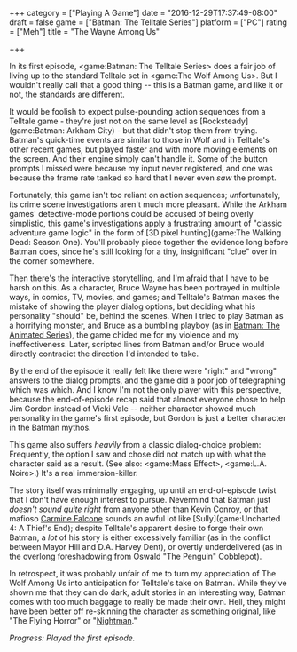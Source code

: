 +++
category = ["Playing A Game"]
date = "2016-12-29T17:37:49-08:00"
draft = false
game = ["Batman: The Telltale Series"]
platform = ["PC"]
rating = ["Meh"]
title = "The Wayne Among Us"

+++

In its first episode, <game:Batman: The Telltale Series> does a fair job of living up to the standard Telltale set in <game:The Wolf Among Us>.  But I wouldn't really call that a good thing -- this is a Batman game, and like it or not, the standards are different.

It would be foolish to expect pulse-pounding action sequences from a Telltale game - they're just not on the same level as [Rocksteady](game:Batman: Arkham City) - but that didn't stop them from trying.  Batman's quick-time events are similar to those in Wolf and in Telltale's other recent games, but played faster and with more moving elements on the screen.  And their engine simply can't handle it.  Some of the button prompts I missed were because my input never registered, and one was because the frame rate tanked so hard that I never even <i>saw</i> the prompt.

Fortunately, this game isn't too reliant on action sequences; <i>un</i>fortunately, its crime scene investigations aren't much more pleasant.  While the Arkham games' detective-mode portions could be accused of being overly simplistic, this game's investigations apply a frustrating amount of "classic adventure game logic" in the form of [3D pixel hunting](game:The Walking Dead: Season One).  You'll probably piece together the evidence long before Batman does, since he's still looking for a tiny, insignificant "clue" over in the corner somewhere.

Then there's the interactive storytelling, and I'm afraid that I have to be harsh on this.  As a character, Bruce Wayne has been portrayed in multiple ways, in comics, TV, movies, and games; and Telltale's Batman makes the mistake of showing the player dialog options, but deciding what his personality "should" be, behind the scenes.  When I tried to play Batman as a horrifying monster, and Bruce as a bumbling playboy (as in <a href="https://en.wikipedia.org/wiki/Batman:_The_Animated_Series">Batman: The Animated Series</a>), the game chided me for my violence and my ineffectiveness.  Later, scripted lines from Batman and/or Bruce would directly contradict the direction I'd intended to take.

By the end of the episode it really felt like there were "right" and "wrong" answers to the dialog prompts, and the game did a poor job of telegraphing which was which.  And I know I'm not the only player with this perspective, because the end-of-episode recap said that almost everyone chose to help Jim Gordon instead of Vicki Vale -- neither character showed much personality in the game's first episode, but Gordon is just a better character in the Batman mythos.

This game also suffers <i>heavily</i> from a classic dialog-choice problem: Frequently, the option I saw and chose did not match up with what the character said as a result.  (See also: <game:Mass Effect>, <game:L.A. Noire>.)  It's a real immersion-killer.

The story itself was minimally engaging, up until an end-of-episode twist that I don't have enough interest to pursue.  Nevermind that Batman just <i>doesn't sound quite right</i> from anyone other than Kevin Conroy, or that mafioso <a href="http://www.imdb.com/name/nm0569501">Carmine Falcone</a> sounds an awful lot like [Sully](game:Uncharted 4: A Thief's End); despite Telltale's apparent desire to forge their own Batman, a <i>lot</i> of his story is either excessively familiar (as in the conflict between Mayor Hill and D.A. Harvey Dent), or overtly underdelivered (as in the overlong foreshadowing from Oswald "The Penguin" Cobblepot).

In retrospect, it was probably unfair of me to turn my appreciation of The Wolf Among Us into anticipation for Telltale's take on Batman.  While they've shown me that they can do dark, adult stories in an interesting way, Batman comes with too much baggage to really be made their own.  Hell, they might have been better off re-skinning the character as something original, like "The Flying Horror" or "<a href="http://itsalwayssunny.wikia.com/wiki/The_Nightman">Nightman</a>."

<i>Progress: Played the first episode.</i>
